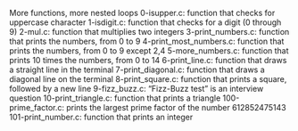 More functions, more nested loops
0-isupper.c: function that checks for uppercase character
1-isdigit.c: function that checks for a digit (0 through 9)
2-mul.c: function that multiplies two integers
3-print_numbers.c: function that prints the numbers, from 0 to 9
4-print_most_numbers.c: function that prints the numbers, from 0 to 9 except 2,4
5-more_numbers.c: function that prints 10 times the numbers, from 0 to 14
6-print_line.c: function that draws a straight line in the terminal
7-print_diagonal.c: function that draws a diagonal line on the terminal
8-print_square.c: function that prints a square, followed by a new line
9-fizz_buzz.c: “Fizz-Buzz test” is an interview question
10-print_triangle.c: function that prints a triangle
100-prime_factor.c: prints the largest prime factor of the number 612852475143
101-print_number.c: function that prints an integer
